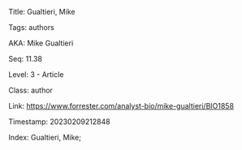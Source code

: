 Title:  Gualtieri, Mike

Tags:   authors

AKA:    Mike Gualtieri

Seq:    11.38

Level:  3 - Article

Class:  author

Link:   https://www.forrester.com/analyst-bio/mike-gualtieri/BIO1858

Timestamp: 20230209212848

Index:  Gualtieri, Mike; 
